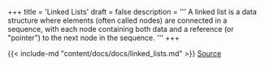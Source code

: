 +++
title = 'Linked Lists'
draft = false
description =  '''
A linked list is a data structure where elements (often called nodes) are
connected in a sequence, with each node containing both data and a reference
(or "pointer") to the next node in the sequence.
'''
+++

{{< include-md "content/docs/docs/linked_lists.md" >}}
[Source](https://github.com/grind-rip/docs/blob/master/linked_lists.md)
